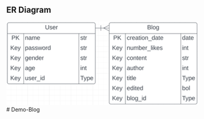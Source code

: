 <!-- This is a blog for python -->
<!-- Below are the ER diagrams for the DB -->
## ER Diagram
![ER Diagram](ER/diagrams.png)# Demo-Blog
